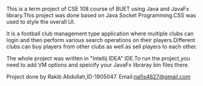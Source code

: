 This is a term project of CSE 108 course of BUET using Java and JavaFx library.This project was done based on Java Socket Programming.CSS was used to 
style the overall UI.

It is a football club management type application where multiple clubs can login and then perform various search operations on their players.Different
clubs can buy players from other clubs as well as sell players to each other. 

The whole project was written in "Intellij IDEA" IDE.To run the project,you need to add VM options and speicify your JavaFx libraray bin files there.

Project done by Rakib Abdullah,ID-1905047.
Email:nafis4627@gmail.com

